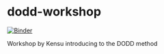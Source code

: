 # dodd-workshop

[![Binder](https://mybinder.org/badge_logo.svg)](https://mybinder.org/v2/gh/kensuio-oss/dodd-workshop/HEAD)

Workshop by Kensu introducing to the DODD method
